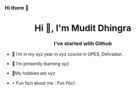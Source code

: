 ### Hi there 👋
<h1 align="center">Hi 👋, I'm Mudit Dhingra</h1>
<h3 align="center">I've started with Github</h3>

- 🔭 I’m in my xyz year in xyz course in UPES, Dehradun.
- 🌱 I’m presently learning  xyz
- 💬My hobbies are xyz

- ⚡ Fun fact about me :   *Fun Fact*

<!--
**DhingraMudit/DhingraMudit** is a ✨ _special_ ✨ repository because its `README.md` (this file) appears on your GitHub profile.

Here are some ideas to get you started:

- 🔭 I’m currently working on ...
- 🌱 I’m currently learning ...
- 👯 I’m looking to collaborate on ...
- 🤔 I’m looking for help with ...
- 💬 Ask me about ...
- 📫 How to reach me: ...
- 😄 Pronouns: ...
- ⚡ Fun fact: ...
-->

